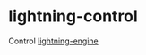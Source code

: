 lightning-control
=================

Control [lightning-engine](1)

[1]: https://github.com/briansorahan/lightning-engine.git

